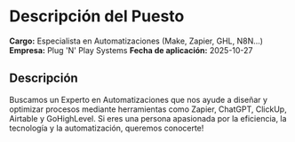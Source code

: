 # Descripción del Puesto

**Cargo:** Especialista en Automatizaciones (Make, Zapier, GHL, N8N...)
**Empresa:** Plug 'N' Play Systems
**Fecha de aplicación:** 2025-10-27

## Descripción

Buscamos un Experto en Automatizaciones que nos ayude a diseñar y optimizar procesos mediante herramientas como Zapier, ChatGPT, ClickUp, Airtable y GoHighLevel. Si eres una persona apasionada por la eficiencia, la tecnología y la automatización, queremos conocerte!

